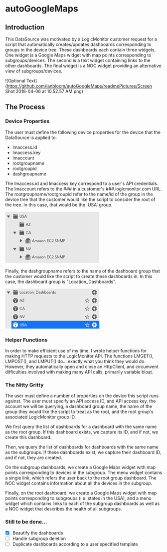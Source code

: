 # autoGoogleMaps

## Introduction

This DataSource was motivated by a LogicMonitor customer request for a script that automatically creates/updates dashboards
corresponding to groups in the device tree.  These dashboards each contain three widgets.  One widget is a Google Maps 
widget with map points corresponding to subgroups/devices.  The second is a text widget containing links to the other
dashboards.  The final widget is a NOC widget providing an alternative view of subgroups/devices.

![Optional Text](https://github.com/ianbloom/autoGoogleMaps/readmePictures/Screen Shot 2018-04-06 at 10.52.57 AM.png)

## The Process

### Device Properties

The user must define the following device properties for the device that the DataSource is applied to:

* lmaccess.id
* lmaccess.key
* lmaccount
* rootgroupname
* rootgroupid
* dashgroupname

The lmaccess.id and lmaccess.key correspond to a user's API credentials.  The lmaccount refers to the ### in a customer's
###.logicmonitor.com URL.  The rootgroupname/rootgroupid refer to the name/id of the group in the device tree that the 
customer would like the script to consider the root of the tree.  In this case, that would be the 'USA' group.

![Optional Text](https://github.com/ianbloom/autoGoogleMaps/blob/master/readmePictures/Screen%20Shot%202018-03-28%20at%202.41.36%20PM.png)

Finally, the dashgroupname refers to the name of the
dashboard group that the customer would like the script to create these dashboards in.  In this case, the dashboard group is
"Location_Dashboards".

![Optional Text](https://github.com/ianbloom/autoGoogleMaps/blob/master/readmePictures/Screen%20Shot%202018-03-28%20at%202.43.11%20PM.png)

### Helper Functions

In order to make efficient use of my time, I wrote helper functions for making HTTP requests to the LogicMonitor API.  The 
functions LMGET(), LMPOST(), and LMPUT() do... exactly what you think they would do.  However, they automatically open and
close an HttpClient, and circumvent difficulties involved with making many API calls, primarily variable bloat.

### The Nitty Gritty

The user must define a number of properties on the device this script runs against.  The user must specify an API access ID,
and API access key, the account we will be querying, a dashboard group name, the name of the group they would like the 
script to treat as the root, and the root group's associated LogicMonitor group ID.

We first query the list of dashboards for a dashboard with the same name as the root group.  If this dashboard exists, we
capture its ID, and if not, we create this dashboard.

Then, we query the list of dashboards for dashboards with the same name as the subgroups.  If these dashboards exist, we 
capture their dashboard ID, and if not, they are created.

On the subgroup dashboards, we create a Google Maps widget with map points corresponding to devices in the subgroup.  The 
menu widget contains a single link, which refers the user back to the root group dashboard.  The NOC widget contains 
information about all the devices in the subgroup.

Finally, on the root dashboard, we create a Google Maps widget with map points corresponding to subgroups (i.e. states in 
the USA), and a menu widget which contains links to each of the subgroup dashboards as well as a NOC widget that describes 
the health of all subgroups.

### Still to be done...

- [x] Beautify the dashboards
- [ ] Handle subgroup deletion
- [ ] Duplicate dashboards according to a user specified template
